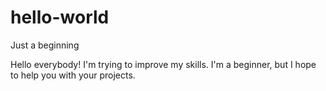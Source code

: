 # hello-world
Just a beginning 

Hello everybody! I'm trying to improve my skills. I'm a beginner, but I hope to help you with your projects. 
